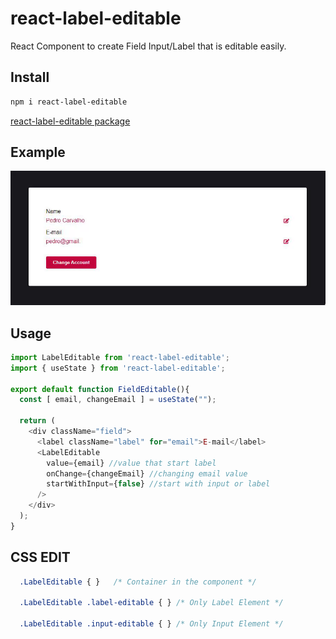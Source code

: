 # react-label-editable

React Component to create Field Input/Label that is editable easily.

## Install

```bash
npm i react-label-editable
```

[react-label-editable package](https://www.npmjs.com/package/react-label-editable)

## Example

![authenticate-example](./assets/example_.gif)

## Usage

```js | pure 
import LabelEditable from 'react-label-editable';
import { useState } from 'react-label-editable';

export default function FieldEditable(){
  const [ email, changeEmail ] = useState("");

  return (
    <div className="field">
      <label className="label" for="email">E-mail</label>
      <LabelEditable 
        value={email} //value that start label
        onChange={changeEmail} //changing email value
        startWithInput={false} //start with input or label
      />
    </div>
  );
}
```

## CSS EDIT

```css | pure
  .LabelEditable { }   /* Container in the component */

  .LabelEditable .label-editable { } /* Only Label Element */

  .LabelEditable .input-editable { } /* Only Input Element */
```